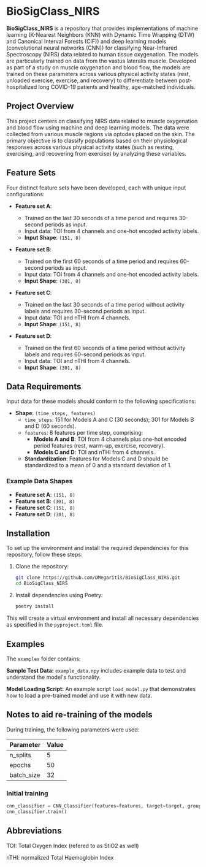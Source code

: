 # BioSigClass_NIRS

**BioSigClass_NIRS** is a repository that provides implementations of machine learning (K-Nearest Neighbors (KNN) with Dynamic Time Wrapping (DTW) and Canonical Interval Forests (CIF)) and deep learning models (convolutional neural networks (CNN)) for classifying Near-Infrared Spectroscopy (NIRS) data related to human tissue oxygenation. The models are particularly trained on data from the vastus lateralis muscle. Developed as part of a study on muscle oxygenation and blood flow, the models are trained on these parameters across various physical activity states (rest, unloaded exercise, exercise, and recovery) to differentiate between post-hospitalized long COVID-19 patients and healthy, age-matched individuals.

## Project Overview

This project centers on classifying NIRS data related to muscle oxygenation and blood flow using machine and deep learning models. The data were collected from various muscle regions via optodes placed on the skin. The primary objective is to classify populations based on their physiological responses across various physical activity states (such as resting, exercising, and recovering from exercise) by analyzing these variables.

## Feature Sets

Four distinct feature sets have been developed, each with unique input configurations:

- **Feature set A**:
  - Trained on the last 30 seconds of a time period and requires 30-second periods as input.
  - Input data: TOI from 4 channels and one-hot encoded activity labels.
  - **Input Shape**: `(151, 8)`

- **Feature set B**:  
  - Trained on the first 60 seconds of a time period and requires 60-second periods as input.
  - Input data: TOI from 4 channels and one-hot encoded activity labels.
  - **Input Shape**: `(301, 8)`

- **Feature set C**:  
  - Trained on the last 30 seconds of a time period without activity labels and requires 30-second periods as input.
  - Input data: TOI and nTHI from 4 channels.
  - **Input Shape**: `(151, 8)`

- **Feature set D**:  
  - Trained on the first 60 seconds of a time period without activity labels and requires 60-second periods as input.
  - Input data: TOI and nTHI from 4 channels.
  - **Input Shape**: `(301, 8)`

## Data Requirements

Input data for these models should conform to the following specifications:

- **Shape**: `(time_steps, features)`
  - `time_steps`: 151 for Models A and C (30 seconds); 301 for Models B and D (60 seconds).
  - `features`: 8 features per time step, comprising:
    - **Models A and B**: TOI from 4 channels plus one-hot encoded period features (rest, warm-up, exercise, recovery).
    - **Models C and D**: TOI and nTHI from 4 channels.
  - **Standardization**: Features for Models C and D should be standardized to a mean of 0 and a standard deviation of 1.

### Example Data Shapes

- **Feature set A**: `(151, 8)`
- **Feature set B**: `(301, 8)`
- **Feature set C**: `(151, 8)`
- **Feature set D**: `(301, 8)`

## Installation

To set up the environment and install the required dependencies for this repository, follow these steps:

1. Clone the repository:

    ```bash
    git clone https://github.com/DMegaritis/BioSigClass_NIRS.git
    cd BioSigClass_NIRS
    ```

2. Install dependencies using Poetry:

    ```bash
    poetry install
    ```

This will create a virtual environment and install all necessary dependencies as specified in the `pyproject.toml` file.


## Examples

The ```examples``` folder contains:

**Sample Test Data:** ```example_data.npy``` includes example data to test and understand the model's functionality.

**Model Loading Script:** An example script ```load_model.py``` that demonstrates how to load a pre-trained model and use it with new data.


## Notes to aid re-training of the models
During training, the following parameters were used:

| Parameter     | Value    |
|---------------|----------|
| n_splits      | 5        |
| epochs        | 50       |
| batch_size    | 32       |

### Initial training
```python
cnn_classifier = CNN_Classifier(features=features, target=target, groups=groups, n_splits=5, epochs=50, batch_size=32)
cnn_classifier.train()
```

## Abbreviations
TOI: Total Oxygen Index (refered to as StiO2 as well)

nTHI: normalized Total Haemoglobin Index
